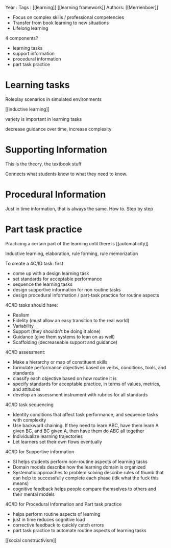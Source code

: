 Year   :
Tags   : [[learning]] [[learning framework]]
Authors: [[Merrienboer]]

 - Focus on complex skills / professional competencies
 - Transfer from book learning to new situations
 - Lifelong learning

4 components?

 - learning tasks
 - support information
 - procedural information
 - part task practice

# Learning tasks

Roleplay scenarios in simulated environments

[[inductive learning]]

variety is important in learning tasks

decrease guidance over time, increase complexity

# Supporting Information

This is the theory, the textbook stuff

Connects what students know to what they need to know. 

# Procedural Information

Just in time information, that is always the same. How to. Step by step

# Part task practice

Practicing a certain part of the learning until there is [[automaticity]]

Inductive learning, elaboration, rule forming, rule memorization

To create a 4C/ID task: first 

 - come up with a design learning task
 - set standards for acceptable performance
 - sequence the learning tasks
 - design supportive information for non routine tasks
 - design procedural information / part-task practice for routine aspects

4C/ID tasks should have:

 - Realism
 - Fidelity (must allow an easy transition to the real world)
 - Variability
 - Support (they shouldn't be doing it alone)
 - Guidance (give them systems to lean on as well)
 - Scaffolding (decreaseable support and guidance)

4C/ID assessment:

 - Make a hierarchy or map of constituent skills
 - formulate performance objectives based on verbs, conditions, tools, and standards
 - classify each objective based on how routine it is
 - specify standards for acceptable practice, in terms of values, metrics, and attitudes
 - develop an assessment instrument with rubrics for all standards

4C/ID task sequencing

 - Identity conditions that affect task performance, and sequence tasks with complexity
 - Use backward chaining. If they need to learn ABC, have them learn A given BC, and BC given A, then have them do ABC all together
 - Individualize learning trajectories
 - Let learners set their own flows eventually

4C/ID for Supportive information

 - SI helps students perform non-routine aspects of learning tasks
 - Domain models describe how the learning domain is organized
 - Systematic approaches to problem solving describe rules of thumb that can help to successfully complete each phase (idk what the fuck this means)
 - cognitive feedback helps people compare themselves to others and their mental models

4C/ID for Procedural Information and Part task practice

 - helps perform routine aspects of learning
 - just in time reduces cognitive load
 - corrective feedback to quickly catch errors
 - part task practice to automate routine aspects of learning tasks

[[social constructivism]]


